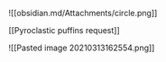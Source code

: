 ![[obsidian.md/Attachments/circle.png]]

[[Pyroclastic puffins request]]

![[Pasted image 20210313162554.png]]